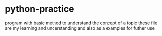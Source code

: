 # python-practice
program with basic method to understand the concept of a topic
these file are my learning and understanding and also as a examples for futher use 
